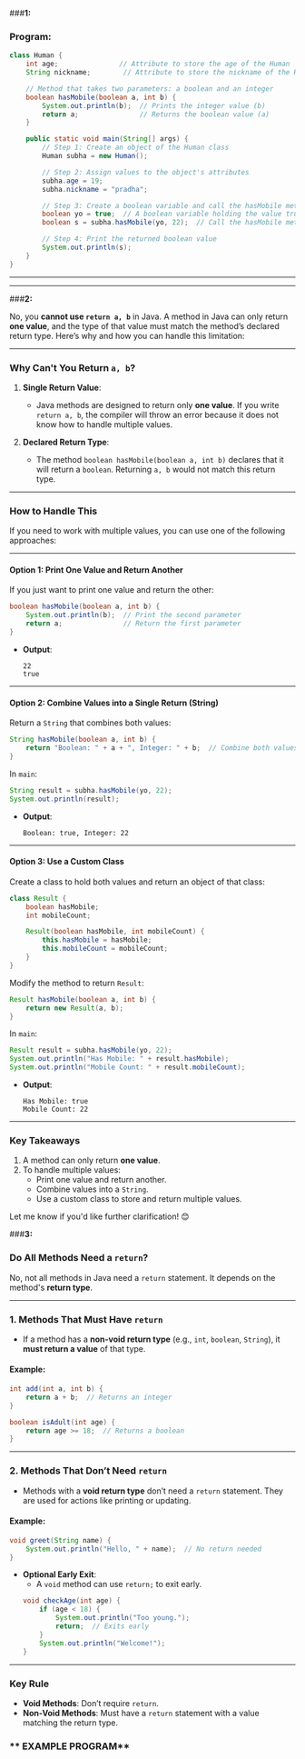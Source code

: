 ###**1:**
### **Program:**

```java
class Human {
    int age;               // Attribute to store the age of the Human
    String nickname;        // Attribute to store the nickname of the Human

    // Method that takes two parameters: a boolean and an integer
    boolean hasMobile(boolean a, int b) {
        System.out.println(b);  // Prints the integer value (b)
        return a;               // Returns the boolean value (a)
    }

    public static void main(String[] args) {
        // Step 1: Create an object of the Human class
        Human subha = new Human();

        // Step 2: Assign values to the object's attributes
        subha.age = 19;
        subha.nickname = "pradha";

        // Step 3: Create a boolean variable and call the hasMobile method
        boolean yo = true;  // A boolean variable holding the value true
        boolean s = subha.hasMobile(yo, 22);  // Call the hasMobile method

        // Step 4: Print the returned boolean value
        System.out.println(s);
    }
}
```

---
---

###**2:**

No, you **cannot use `return a, b`** in Java. A method in Java can only return **one value**, and the type of that value must match the method’s declared return type. Here’s why and how you can handle this limitation:

---

### **Why Can't You Return `a, b`?**
1. **Single Return Value**:
   - Java methods are designed to return only **one value**. If you write `return a, b`, the compiler will throw an error because it does not know how to handle multiple values.

2. **Declared Return Type**:
   - The method `boolean hasMobile(boolean a, int b)` declares that it will return a `boolean`. Returning `a, b` would not match this return type.

---

### **How to Handle This**
If you need to work with multiple values, you can use one of the following approaches:

---

#### **Option 1: Print One Value and Return Another**
If you just want to print one value and return the other:
```java
boolean hasMobile(boolean a, int b) {
    System.out.println(b);  // Print the second parameter
    return a;               // Return the first parameter
}
```
- **Output**:
  ```
  22
  true
  ```

---

#### **Option 2: Combine Values into a Single Return (String)**
Return a `String` that combines both values:
```java
String hasMobile(boolean a, int b) {
    return "Boolean: " + a + ", Integer: " + b;  // Combine both values in a string
}
```
In `main`:
```java
String result = subha.hasMobile(yo, 22);
System.out.println(result);
```
- **Output**:
  ```
  Boolean: true, Integer: 22
  ```

---

#### **Option 3: Use a Custom Class**
Create a class to hold both values and return an object of that class:
```java
class Result {
    boolean hasMobile;
    int mobileCount;

    Result(boolean hasMobile, int mobileCount) {
        this.hasMobile = hasMobile;
        this.mobileCount = mobileCount;
    }
}
```

Modify the method to return `Result`:
```java
Result hasMobile(boolean a, int b) {
    return new Result(a, b);
}
```

In `main`:
```java
Result result = subha.hasMobile(yo, 22);
System.out.println("Has Mobile: " + result.hasMobile);
System.out.println("Mobile Count: " + result.mobileCount);
```

- **Output**:
  ```
  Has Mobile: true
  Mobile Count: 22
  ```

---

### **Key Takeaways**
1. A method can only return **one value**.
2. To handle multiple values:
   - Print one value and return another.
   - Combine values into a `String`.
   - Use a custom class to store and return multiple values.

Let me know if you'd like further clarification! 😊


###**3:**

### **Do All Methods Need a `return`?**
No, not all methods in Java need a `return` statement. It depends on the method's **return type**.

---

### **1. Methods That Must Have `return`**
- If a method has a **non-void return type** (e.g., `int`, `boolean`, `String`), it **must return a value** of that type.

#### Example:
```java
int add(int a, int b) {
    return a + b;  // Returns an integer
}

boolean isAdult(int age) {
    return age >= 18;  // Returns a boolean
}
```

---

### **2. Methods That Don’t Need `return`**
- Methods with a **void return type** don’t need a `return` statement. They are used for actions like printing or updating.

#### Example:
```java
void greet(String name) {
    System.out.println("Hello, " + name);  // No return needed
}
```

- **Optional Early Exit**:
  - A `void` method can use `return;` to exit early.
  ```java
  void checkAge(int age) {
      if (age < 18) {
          System.out.println("Too young.");
          return;  // Exits early
      }
      System.out.println("Welcome!");
  }
  ```

---

### **Key Rule**
- **Void Methods**: Don’t require `return`.
- **Non-Void Methods**: Must have a `return` statement with a value matching the return type.
### ** EXAMPLE PROGRAM**
